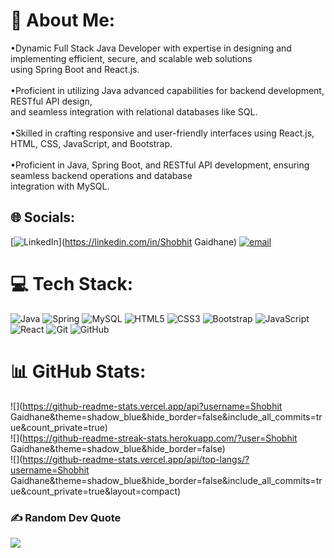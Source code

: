 # 💫 About Me:
•Dynamic Full Stack Java Developer with expertise in designing and implementing efficient, secure, and scalable web solutions<br>using Spring Boot and React.js.<br><br>•Proficient in utilizing Java advanced capabilities for backend development, RESTful API design,<br>and seamless integration with relational databases like SQL.<br><br>•Skilled in crafting responsive and user-friendly interfaces using React.js, HTML, CSS, JavaScript, and Bootstrap.<br><br>•Proficient in Java, Spring Boot, and RESTful API development, ensuring seamless backend operations and database<br>integration with MySQL.


## 🌐 Socials:
[![LinkedIn](https://img.shields.io/badge/LinkedIn-%230077B5.svg?logo=linkedin&logoColor=white)](https://linkedin.com/in/Shobhit Gaidhane) [![email](https://img.shields.io/badge/Email-D14836?logo=gmail&logoColor=white)](mailto:shobhitgaidhane315@gmail.com) 

# 💻 Tech Stack:
![Java](https://img.shields.io/badge/java-%23ED8B00.svg?style=flat-square&logo=openjdk&logoColor=white)
![Spring](https://img.shields.io/badge/spring-%236DB33F.svg?style=flat-square&logo=spring&logoColor=white)
![MySQL](https://img.shields.io/badge/mysql-4479A1.svg?style=flat-square&logo=mysql&logoColor=white)
![HTML5](https://img.shields.io/badge/html5-%23E34F26.svg?style=flat-square&logo=html5&logoColor=white) 
![CSS3](https://img.shields.io/badge/css3-%231572B6.svg?style=flat-square&logo=css3&logoColor=white)
![Bootstrap](https://img.shields.io/badge/bootstrap-%238511FA.svg?style=flat-square&logo=bootstrap&logoColor=white) 
![JavaScript](https://img.shields.io/badge/javascript-%23323330.svg?style=flat-square&logo=javascript&logoColor=%23F7DF1E)  
![React](https://img.shields.io/badge/react-%2320232a.svg?style=flat-square&logo=react&logoColor=%2361DAFB) 
![Git](https://img.shields.io/badge/git-%23F05033.svg?style=flat-square&logo=git&logoColor=white) 
![GitHub](https://img.shields.io/badge/github-%23121011.svg?style=flat-square&logo=github&logoColor=white)  



# 📊 GitHub Stats:
![](https://github-readme-stats.vercel.app/api?username=Shobhit Gaidhane&theme=shadow_blue&hide_border=false&include_all_commits=true&count_private=true)<br/>
![](https://github-readme-streak-stats.herokuapp.com/?user=Shobhit Gaidhane&theme=shadow_blue&hide_border=false)<br/>
![](https://github-readme-stats.vercel.app/api/top-langs/?username=Shobhit Gaidhane&theme=shadow_blue&hide_border=false&include_all_commits=true&count_private=true&layout=compact)

### ✍️ Random Dev Quote
![](https://quotes-github-readme.vercel.app/api?type=horizontal&theme=radical)

<!-- Proudly created with GPRM ( https://gprm.itsvg.in ) -->
